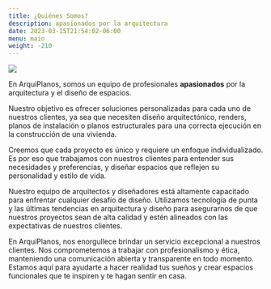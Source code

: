 ```yaml
---
title: ¿Quiénes Somos?
description: apasionados por la arquitectura
date: 2023-03-15T21:54:02-06:00
menu: main
weight: -210
---
```

![](../../images/logo2.png)

En ArquiPlanos, somos un equipo de profesionales **apasionados** por la arquitectura y el diseño de espacios. 

Nuestro objetivo es ofrecer soluciones personalizadas para cada uno de nuestros clientes, ya sea que necesiten diseño arquitectónico, renders, planos de instalación o planos estructurales para una correcta ejecución en la construcción de una vivienda.

Creemos que cada proyecto es único y requiere un enfoque individualizado. Es por eso que trabajamos con nuestros clientes para entender sus necesidades y preferencias, y diseñar espacios que reflejen su personalidad y estilo de vida.

Nuestro equipo de arquitectos y diseñadores está altamente capacitado para enfrentar cualquier desafío de diseño. Utilizamos tecnología de punta y las últimas tendencias en arquitectura y diseño para asegurarnos de que nuestros proyectos sean de alta calidad y estén alineados con las expectativas de nuestros clientes.

En ArquiPlanos, nos enorgullece brindar un servicio excepcional a nuestros clientes. Nos comprometemos a trabajar con profesionalismo y ética, manteniendo una comunicación abierta y transparente en todo momento. Estamos aquí para ayudarte a hacer realidad tus sueños y crear espacios funcionales que te inspiren y te hagan sentir en casa.